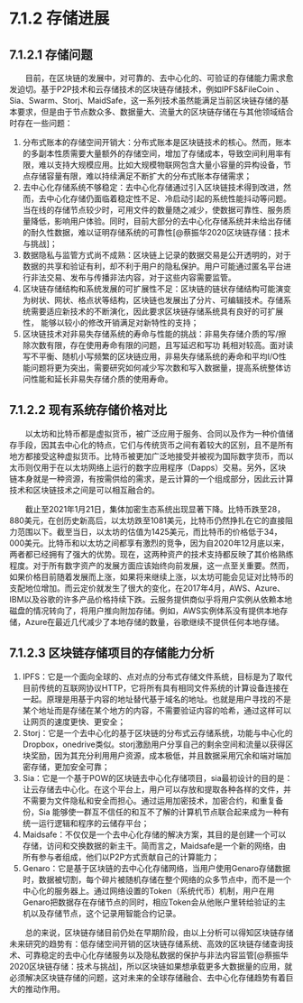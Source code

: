 # 7.1.2 存储进展
## 7.1.2.1 存储问题
&emsp;&emsp;目前，在区块链的发展中，对可靠的、去中心化的、可验证的存储能力需求愈发迫切。基于P2P技术和云存储技术的区块链存储技术，例如IPFS&FileCoin 、Sia、Swarm、Storj、MaidSafe，这一系列技术虽然能满足当前区块链存储的基本要求，但是由于节点数众多、数据量大、流量大的区块链存储在与其他领域结合时存在一些问题：
1. 分布式账本的存储空间开销大：分布式账本是区块链技术的核心。然而，账本的多副本性质需要大量额外的存储空间，增加了存储成本，导致空间利用率有限，难以支持大规模应用。比如大规模物联网包含大量小容量的异构设备，节点存储容量有限，难以持续满足不断扩大的分布式账本存储需求；
2. 去中心化存储系统不够稳定：去中心化存储通过引入区块链技术得到改进，然而，去中心化存储仍面临着稳定性不足、冷启动引起的系统性能抖动等问题。当在线的存储节点较少时，可用文件的数量随之减少，使数据可靠性、服务质量降低，影响用户体验。同时，目前大部分的去中心化存储系统并未给出存储的耐久性数据，难以证明存储系统的可靠性[@蔡振华2020区块链存储：技术与挑战]；
3. 数据隐私与监管方式尚不成熟：区块链上记录的数据交易是公开透明的，对于数据的共享和验证有利，却不利于用户的隐私保护。用户可能通过匿名平台进行非法交易、发布与传播非法内容，对于这些内容需要监管。
4. 区块链存储结构和系统发展的可扩展性不足：区块链的链状存储结构可能演变为树状、网状、格点状等结构，区块链也发展出了分片、可编辑技术。存储系统需要适应新技术的不断演化，因此要求区块链存储系统具有良好的可扩展性， 能够以较小的修改开销满足对新特性的支持；
5. 区块链技术对非易失存储系统的寿命与性能的挑战：非易失存储介质的写/擦除次数有限，存在使用寿命有限的问题，且写延迟和写功
耗相对较高。面对读写不平衡、随机小写频繁的区块链应用，非易失存储系统的寿命和平均I/O性能问题将更为突出，需要研究如何减少写次数和写入数据量，提高系统整体访问性能和延长非易失存储介质的使用寿命。
## 7.1.2.2 现有系统存储价格对比
&emsp;&emsp;以太坊和比特币都是虚拟货币，被广泛应用于服务、合同以及作为一种价值储存手段，因其去中心化的特点，它们与传统货币之间有着较大的区别，且不是所有地方都接受这种虚拟货币。比特币被更加广泛地接受并被视为国际数字货币，而以太币则仅用于在以太坊网络上运行的数字应用程序（Dapps）交易。另外，区块链本身就是一种资源，有按需供给的需求，是云计算的一个组成部分，因此云计算技术和区块链技术之间是可以相互融合的。

&emsp;&emsp;截止至2021年1月21日，集体加密生态系统出现显著下降。比特币跌至28，880美元，在创历史新高后，以太坊跌至1081美元，比特币仍然挣扎在它的直接阻力范围以下。截至当日，以太坊的估值为1425美元，而比特币的价格低于34，000美元。比特币和以太坊之间都享有激烈的竞争，因为自2020年12月底以来，两者都已经拥有了强大的优势。现在，这两种资产的技术支持都反映了其价格熟练程度。对于所有数字资产的发展方面应该始终向前发展，这一点至关重要。然而，如果价格目前随着发展而上涨，如果将来继续上涨，以太坊可能会见证对比特币的支配地位增加。而云定价就发生了很大的变化，在2017年4月，AWS、Azure、IBM以及谷歌的许多产品价格持续下跌。云服务提供商似乎将用户实例从依赖本地磁盘的情况转向了，将用户推向附加存储。例如，AWS实例体系没有提供本地存储，Azure在最近几代减少了本地存储的数量，谷歌继续不提供任何本地存储。
## 7.1.2.3 区块链存储项目的存储能力分析
1. IPFS：它是一个面向全球的、点对点的分布式存储文件系统，目标是为了取代目前传统的互联网协议HTTP，它将所有具有相同文件系统的计算设备连接在一起。原理是用基于内容的地址替代基于域名的地址。也就是用户寻找的不是某个地址而是存储在某个地方的内容，不需要验证内容的哈希，通过这样可以让网页的速度更快、更安全；
2. Storj：它是一个去中心化的基于区块链的分布式云存储系统，功能与中心化的Dropbox，onedrive类似。storj激励用户分享自己的剩余空间和流量以获得区块奖励，因为其充分利用用户资源，成本极低，并且数据采用冗余和端对端加密存储，更加安全可靠；
3. Sia：它是一个基于POW的区块链去中心化存储项目，sia最初设计的目的是：让云存储去中心化。在这个平台上，用户可以存放和提取各种各样的文件，并不需要为文件隐私和安全而担心。通过运用加密技术，加密合约，和重复备份，Sia 能够使一群互不信任的和互不了解的计算机节点联合起来成为一种有统一运行逻辑和程序的云储存平台；
4. Maidsafe：不仅仅是一个去中心化存储的解决方案，其目的是创建一个可以存储，访问和交换数据的新主干。简而言之，Maidsafe是一个新的网络，由所有参与者组成，他们以P2P方式贡献自己的计算能力；
5. Genaro：它是基于区块链的去中心化存储网络，当用户使用Genaro存储数据时，数据被切割，每个碎片被随机存储在整个网络的众多节点中，而不是一个中心化的服务器上。通过网络设置的Token（系统代币）机制，用户在用Genaro把数据存在存储节点的同时，相应Token会从他账户里转给验证的主机以及存储节点，这个记录用智能合约记录。

&emsp;&emsp;总的来说，区块链存储目前仍处在早期阶段，由以上分析可以得知区块链存储未来研究的趋势有：低存储空间开销的区块链存储系统、高效的区块链存储查询技术、可靠稳定的去中心化存储服务以及隐私数据的保护与非法内容监管[@蔡振华2020区块链存储：技术与挑战]，所以区块链如果想承载更多大数据量的应用，就必须解决区块链存储的问题，这对未来的全球存储融合、去中心化存储趋势有着巨大的推动作用。